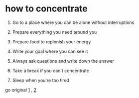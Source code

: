 # how to concentrate

1. Go to a place where you can be alone without interruptions

2. Prepare everything you need around you

3. Prepare food to replenish your energy

4. Write your goal where you can see it

5. Always ask questions and write down the answer

6. Take a break if you can't concentrate

7. Sleep when you're too tired

go original
[1](https://orbi.kr/00055027461) , 
[2](https://m.blog.naver.com/ekaqo03/220995961198)

